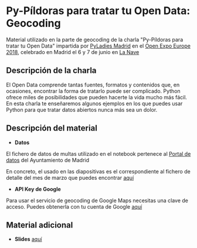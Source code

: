 # Py-Píldoras para tratar tu Open Data: Geocoding

Material utilizado en la parte de geocoding de la charla "Py-Píldoras para tratar tu Open Data" impartida por [PyLadies Madrid](https://www.meetup.com/PyLadiesMadrid/) en el [Open Expo Europe 2018](https://openexpoeurope.com/es/), celebrado en Madrid el 6 y 7 de junio en [La Nave](http://www.lanavemadrid.com/)


## Descripción de la charla

El Open Data comprende tantas fuentes, formatos y contenidos que, en ocasiones, encontrar la forma de tratarlo puede ser complicado. Python ofrece miles de posibilidades que pueden hacerte la vida mucho más fácil. En esta charla te enseñaremos algunos ejemplos en los que puedes usar Python para que tratar datos abiertos nunca más sea un dolor.


## Descripción del material

* **Datos**

 El fichero de datos de multas utilizado en el notebook pertenece al [Portal de datos](https://datos.madrid.es/sites/v/index.jsp?vgnextoid=fb9a498a6bdb9410VgnVCM1000000b205a0aRCRD&vgnextchannel=374512b9ace9f310VgnVCM100000171f5a0aRCRD) del Ayuntamiento de Madrid

 En concreto, el usado en las diapositivas es el correspondiente al fichero de detalle del mes de marzo que puedes encontrar [aquí](https://datos.madrid.es/egob/catalogo/210104-190-multas-circulacion-detalle.csv)

* **API Key de Google**

 Para usar el servicio de geocoding de Google Maps necesitas una clave de acceso. Puedes obtenerla con tu cuenta de Google [aquí](https://developers.google.com/maps/documentation/javascript/get-api-key?hl=ES)


## Material adicional
* **Slides** [aquí](https://docs.google.com/presentation/d/e/2PACX-1vQhvR1M8bSiLbat5cKFnRIL_d_1scCM1xyqxh8S8_GHPruaXUNXU-RPfhkPzA3l73Afuy8XedrGrL3_/pub?start=false&loop=false&delayms=3000)

